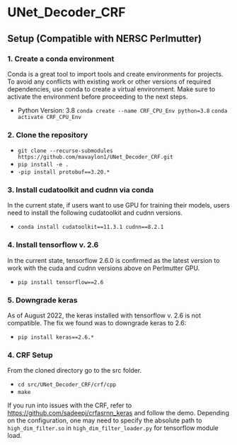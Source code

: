 # UNet_Decoder_CRF

## Setup (Compatible with NERSC Perlmutter)
### 1. Create a conda environment 
Conda is a great tool to import tools and create environments for projects. To avoid any conflicts with existing work or other versions of required dependencies, use conda to create a virtual environment. Make sure to activate the environment before proceeding to the next steps.
- Python Version: 3.8 
`conda create --name CRF_CPU_Env python=3.8`
`conda activate CRF_CPU_Env`

### 2. Clone the repository
- `git clone --recurse-submodules https://github.com/mavaylon1/UNet_Decoder_CRF.git`
- `pip install -e .`
- `-pip install protobuf==3.20.*`

### 3. Install cudatoolkit and cudnn via conda 
In the current state, if users want to use GPU for training their models, users need to install the following cudatoolkit and cudnn versions.
- `conda install cudatoolkit==11.3.1 cudnn==8.2.1` 

### 4. Install tensorflow v. 2.6
In the current state, tensorflow 2.6.0 is confirmed as the latest version to work with the cuda and cudnn versions above on Perlmutter GPU.
- `pip install tensorflow==2.6`

### 5. Downgrade keras
As of August 2022, the keras installed with tensorflow v. 2.6 is not compatible. The fix we found was to downgrade keras to 2.6:
- `pip install keras==2.6.*`

### 4. CRF Setup
From the cloned directory go to the src folder. 
- `cd src/UNet_Decoder_CRF/crf/cpp`
- `make`

If you run into issues with the CRF, refer to https://github.com/sadeepj/crfasrnn_keras and follow the demo.
Depending on the configuration, one may need to specify the absolute path to `high_dim_filter.so` in `high_dim_filter_loader.py` for tensorflow module load.
